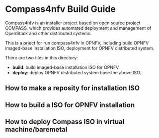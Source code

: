 
# Compass4nfv Build Guide

Compass4nfv is an installer project based on open source project COMPASS, which provides automated deployment and management of OpenStack and other distributed systems.

This is a prject for run compass4nfv in OPNFV, including build OPNFV imaged-base installation ISO, deployment for OPNFV distributed system.

There are two files in this directory:

* **build**: build imaged-base installation ISO for OPNFV.
* **deploy**: deploy OPNFV distributed system base the above ISO.

## How to make a reposity for installation ISO

## How to build a ISO for OPNFV installation

## How to deploy Compass ISO in virtual machine/baremetal

